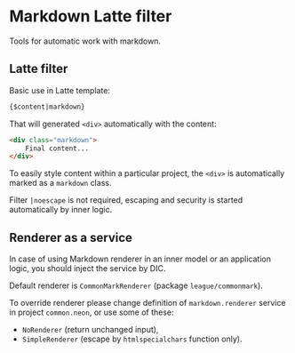 Markdown Latte filter
=====================

Tools for automatic work with markdown.

Latte filter
------------

Basic use in Latte template:

```html
{$content|markdown}
```

That will generated `<div>` automatically with the content:

```html
<div class="markdown">
    Final content...
</div>
```

To easily style content within a particular project, the `<div>` is automatically marked as a `markdown` class.

Filter `|noescape` is not required, escaping and security is started automatically by inner logic.

Renderer as a service
---------------------

In case of using Markdown renderer in an inner model or an application logic, you should inject the service by DIC.

Default renderer is `CommonMarkRenderer` (package `league/commonmark`).

To override renderer please change definition of `markdown.renderer` service in project `common.neon`, or use some of these:

- `NoRenderer` (return unchanged input),
- `SimpleRenderer` (escape by `htmlspecialchars` function only).
